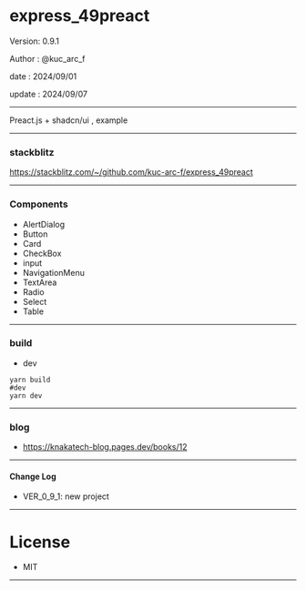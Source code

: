 ﻿# express_49preact

 Version: 0.9.1

 Author  : @kuc_arc_f

 date   : 2024/09/01
 
 update : 2024/09/07 

***

Preact.js + shadcn/ui , example

***
### stackblitz

https://stackblitz.com/~/github.com/kuc-arc-f/express_49preact

***
### Components
* AlertDialog
* Button
* Card
* CheckBox
* input
* NavigationMenu
* TextArea
* Radio
* Select
* Table

***
### build
* dev
```
yarn build
#dev
yarn dev
```

***
### blog

* https://knakatech-blog.pages.dev/books/12

***
#### Change Log
* VER_0_9_1: new project

***
# License

* MIT

***

